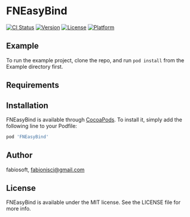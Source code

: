 # FNEasyBind

[![CI Status](https://img.shields.io/travis/fabiosoft/FNEasyBind.svg?style=flat)](https://travis-ci.org/fabiosoft/FNEasyBind)
[![Version](https://img.shields.io/cocoapods/v/FNEasyBind.svg?style=flat)](https://cocoapods.org/pods/FNEasyBind)
[![License](https://img.shields.io/cocoapods/l/FNEasyBind.svg?style=flat)](https://cocoapods.org/pods/FNEasyBind)
[![Platform](https://img.shields.io/cocoapods/p/FNEasyBind.svg?style=flat)](https://cocoapods.org/pods/FNEasyBind)

## Example

To run the example project, clone the repo, and run `pod install` from the Example directory first.

## Requirements

## Installation

FNEasyBind is available through [CocoaPods](https://cocoapods.org). To install
it, simply add the following line to your Podfile:

```ruby
pod 'FNEasyBind'
```

## Author

fabiosoft, fabionisci@gmail.com

## License

FNEasyBind is available under the MIT license. See the LICENSE file for more info.
